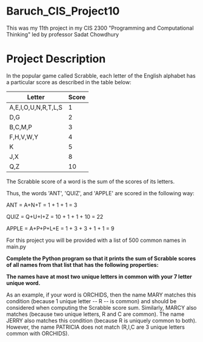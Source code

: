 # Baruch_CIS_Project10
This was my 11th project in my CIS 2300 "Programming and Computational Thinking" led by professor Sadat Chowdhury

# Project Description

In the popular game called Scrabble, each letter of the English alphabet has a particular score as described in the table below: 

| Letter              | Score |
|---------------------|-------|
| A,E,I,O,U,N,R,T,L,S | 1     |
| D,G                 | 2     |
| B,C,M,P             | 3     |
| F,H,V,W,Y           | 4     |
| K                   | 5     |
| J,X                 | 8     |
| Q,Z                 | 10    |


The Scrabble score of a word is the sum of the scores of its letters.

Thus, the words 'ANT', 'QUIZ', and 'APPLE' are scored in the following way:

ANT = A+N+T = 1 + 1 + 1 = 3

QUIZ = Q+U+I+Z = 10 + 1 + 1 + 10 = 22

APPLE = A+P+P+L+E = 1 + 3 + 3 + 1 + 1 = 9

For this project you will be provided with a list of 500 common names in main.py

**Complete the Python program so that it prints the sum of Scrabble scores of all names from that list that has the following properties:**

**The names have at most two unique letters in common with your 7 letter unique word.**

As an example, if your word is ORCHIDS, then the name MARY matches this condition (because 1 unique letter -- R -- is common) and should be considered when computing the Scrabble score sum. Similarly, MARCY also matches (because two unique letters, R and C are common). The name JERRY also matches this condition (because R is uniquely common to both). However, the name PATRICIA does not match (R,I,C are 3 unique letters common with ORCHIDS).
